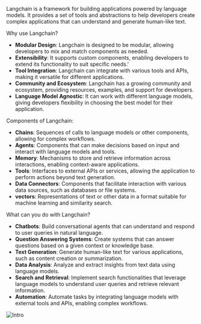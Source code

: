 Langchain is a framework for building applications powered by language models. It provides a set of tools and abstractions to help developers create complex applications that can understand and generate human-like text.

Why use Langchain?
- **Modular Design**: Langchain is designed to be modular, allowing developers to mix and match components as needed.
- **Extensibility**: It supports custom components, enabling developers to extend its functionality to suit specific needs.'
- **Tool Integration**: Langchain can integrate with various tools and APIs, making it versatile for different applications.
- **Community and Ecosystem**: Langchain has a growing community and ecosystem, providing resources, examples, and support for developers.
- **Language Model Agnostic**: It can work with different language models, giving developers flexibility in choosing the best model for their application.


Components of Langchain:
- **Chains**: Sequences of calls to language models or other components, allowing for complex workflows.
- **Agents**: Components that can make decisions based on input and interact with language models and tools.
- **Memory**: Mechanisms to store and retrieve information across interactions, enabling context-aware applications.
- **Tools**: Interfaces to external APIs or services, allowing the application to perform actions beyond text generation.
- **Data Connectors**: Components that facilitate interaction with various data sources, such as databases or file systems.
- **vectors**: Representations of text or other data in a format suitable for machine learning and similarity search.


What can you do with Langchain?
- **Chatbots**: Build conversational agents that can understand and respond to user queries in natural language.
- **Question Answering Systems**: Create systems that can answer questions based on a given context or knowledge base.
- **Text Generation**: Generate human-like text for various applications, such as content creation or summarization.
- **Data Analysis**: Analyze and extract insights from text data using language models.
- **Search and Retrieval**: Implement search functionalities that leverage language models to understand user queries and retrieve relevant information.
- **Automation**: Automate tasks by integrating language models with external tools and APIs, enabling complex workflows.



![Intro](https://github.com/user-attachments/assets/3e08fa63-2d0b-4a64-b433-1f39a8ad35ef)

